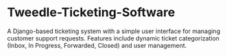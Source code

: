 # Tweedle-Ticketing-Software
A Django-based ticketing system with a simple user interface for managing customer support requests. Features include dynamic ticket categorization (Inbox, In Progress, Forwarded, Closed) and user management.
